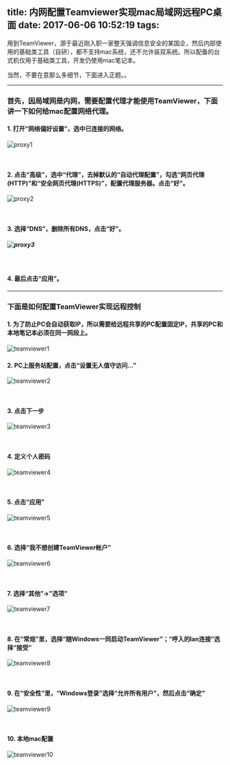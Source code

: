 title: 内网配置Teamviewer实现mac局域网远程PC桌面
date: 2017-06-06 10:52:19
tags:
---

用到TeamViewer，源于最近刚入职一家整天强调信息安全的某国企，然后内部使用的基础类工具（自研），都不支持mac系统，还不允许装双系统。所以配备的台式机仅用于基础类工具，开发仍使用mac笔记本。

当然，不要在意那么多细节，下面进入正题。。

---

### 首先，因局域网是内网，需要配置代理才能使用TeamViewer，下面讲一下如何给mac配置网络代理。

#### 1. 打开“网络偏好设置”，选中已连接的网络。

![proxy1](/img/proxy1.png)

​    



#### 2. 点击“高级”，选中“代理”，去掉默认的“自动代理配置”，勾选“网页代理(HTTP)”和“安全网页代理(HTTPS)”，配置代理服务器。点击“好”。

![proxy2](/img/proxy2.png)

​         



#### 3. 选择“DNS”，删除所有DNS，点击“好”。

##### ![proxy3](/img/proxy3.png)

​         



#### 4. 最后点击“应用”。







---

### 下面是如何配置TeamViewer实现远程控制



#### 1. 为了防止PC会自动获取IP，所以需要给远程共享的PC配置固定IP，共享的PC和本地笔记本必须在同一网段上。

![teamviewer1](/img/teamviewer1.jpg)

   



#### 2. PC上服务站配置，点击“设置无人值守访问…”

![teamviewer2](/img/teamviewer2.jpg)

​       



#### 3. 点击下一步

![teamviewer3](/img/teamviewer3.jpg)

​       



#### 4. 定义个人密码

![teamviewer4](/img/teamviewer4.jpg)

​       



#### 5. 点击“应用”

![teamviewer5](/img/teamviewer5.jpg)

​       



#### 6. 选择“我不想创建TeamViewer帐户”

![teamviewer6](/img/teamviewer6.jpg)

​       



#### 7. 选择“其他”->"选项"

![teamviewer7](/img/teamviewer7.jpg)

​       



#### 8. 在“常规”里，选择“随Windows一同启动TeamViewer”；“呼入的lan连接”选择“接受”

![teamviewer8](/img/teamviewer8.jpg)

​      



#### 9. 在“安全性”里，“Windows登录”选择“允许所有用户”，然后点击“确定”

![teamviewer9](/img/teamviewer9.jpg)

​      



#### 10. 本地mac配置

![teamviewer10](/img/teamviewer10.jpg)

